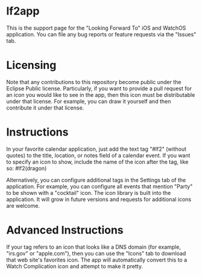 # lf2app

This is the support page for the "Looking Forward To" iOS and WatchOS application.  You can file any bug reports or feature requests via the "Issues" tab.

# Licensing

Note that any contributions to this repository become public under the Eclipse Public license.  Particularly, if you want to provide a pull request for an icon you would like to see in the app, then this icon must be distributable under that license.  For example, you can draw it yourself and then contribute it under that license.

# Instructions

In your favorite calendar application, just add the text tag "#lf2" (without quotes) to the title, location, or notes field of a calendar event.   If you want to specify an icon to show, include the name of the icon after the tag, like so: #lf2(dragon)

Alternatively, you can configure additional tags in the Settings tab of the application.  For example, you can configure all events that mention "Party" to be shown with a "cocktail" icon.   The icon library is built into the application.  It will grow in future versions and requests for additional icons are welcome.

# Advanced Instructions

If your tag refers to an icon that looks like a DNS domain (for example, "irs.gov" or "apple.com"), then you can use the "Icons" tab to download that web site's favorites icon.  The app will automatically convert this to a Watch Complication icon and attempt to make it pretty.
